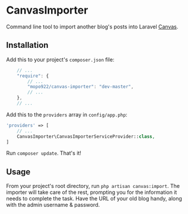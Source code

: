 # CanvasImporter
Command line tool to import another blog's posts into Laravel [Canvas](https://github.com/cnvs/canvas).

## Installation

Add this to your project's `composer.json` file:

```javascript
    // ...
    "require": {
        // ...
        "mopo922/canvas-importer": "dev-master",
        // ...
    },
    // ...
```

Add this to the `providers` array in `config/app.php`:

```php
'providers' => [
    // ...
    CanvasImporter\CanvasImporterServiceProvider::class,
]
```

Run `composer update`. That's it!

## Usage

From your project's root directory, run `php artisan canvas:import`. The importer
will take care of the rest, prompting you for the information it needs to complete
the task. Have the URL of your old blog handy, along with the admin username & password.
